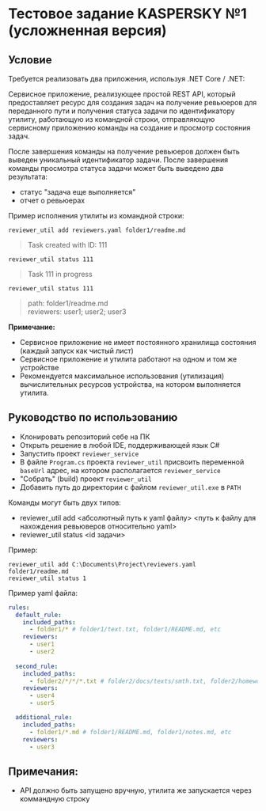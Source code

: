 # Тестовое задание KASPERSKY №1 (усложненная версия)

## Условие

Требуется реализовать два приложения, используя .NET Core / .NET:

Сервисное приложение, реализующее простой REST API, который предоставляет ресурс для создания задач на получение ревьюеров для переданного пути и получения статуса задачи по идентификатору
утилиту, работающую из командной строки, отправляющую сервисному приложению команды на создание и просмотр состояния задач.
 
После завершения команды на получение ревьюеров должен быть выведен уникальный идентификатор задачи.
После завершения команды просмотра статуса задачи может быть выведено два результата:
- статус "задача еще выполняется"
- отчет о ревьюерах
 

Пример исполнения утилиты из командной строки:

```
reviewer_util add reviewers.yaml folder1/readme.md
```

> Task created with ID: 111

```
reviewer_util status 111
```

> Task 111 in progress

```
reviewer_util status 111
```

> path: folder1/readme.md  
> reviewers: user1; user2; user3

**Примечание:**
- Cервисное приложение не имеет постоянного хранилища состояния (каждый запуск как чистый лист)
- Cервисное приложение и утилита работают на одном и том же устройстве
- Pекомендуется максимальное использования (утилизация) вычислительных ресурсов устройства, на котором выполняется утилита.

## Руководство по использованию

- Клонировать репозиторий себе на ПК
- Открыть решение в любой IDE, поддерживающей язык C#
- Запустить проект `reviewer_service`
- В файле `Program.cs` проекта `reviewer_util` присвоить переменной `baseUrl` адрес, на котором располагается `reviewer_service`
- "Собрать" (build) проект `reviewer_util`
- Добавить путь до директории с файлом `reviewer_util.exe` в `PATH`

Команды могут быть двух типов:
- reviewer_util add <абсолютный путь к yaml файлу> <путь к файлу для нахождения ревьюверов относительно yaml>
- reviewer_util status <id задачи>

Пример:
```
reviewer_util add C:\Documents\Project\reviewers.yaml folder1/readme.md
reviewer_util status 1
```

Пример yaml файла:
```yaml
rules:
  default_rule:
    included_paths:
      - folder1/* # folder1/text.txt, folder1/README.md, etc
    reviewers:
      - user1
      - user2
        
  second_rule:
    included_paths:
      - folder2/*/*/*.txt # folder2/docs/texts/smth.txt, folder2/homework/kaspersky/description.txt, etc
    reviewers:
      - user4
      - user5

  additional_rule:
    included_paths:
      - folder1/*.md # folder1/README.md, folder1/notes.md, etc
    reviewers:
      - user3
```

## Примечания:

- API должно быть запущено вручную, утилита же запускается через коммандную строку
